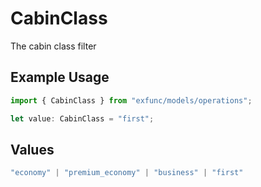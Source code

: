 # CabinClass

The cabin class filter

## Example Usage

```typescript
import { CabinClass } from "exfunc/models/operations";

let value: CabinClass = "first";
```

## Values

```typescript
"economy" | "premium_economy" | "business" | "first"
```
